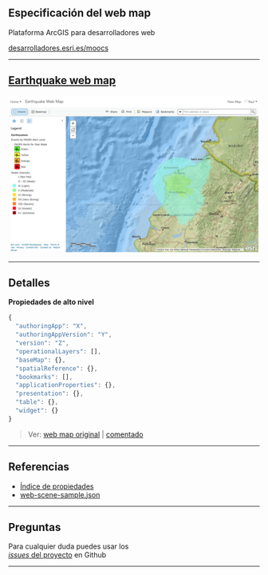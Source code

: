 <!-- .slide: class="title" -->

## Especificación del web map
Plataforma ArcGIS para desarrolladores web

[desarrolladores.esri.es/moocs](http://desarrolladores.esri.es/moocs)

---

<!-- .slide: class="section" -->

## [Earthquake web map](www.arcgis.com/home/webmap/viewer.html?webmap=7d987ba67f4640f0869acb82ba064228)

[![Earthquake](images/earthquake.png)](www.arcgis.com/home/webmap/viewer.html?webmap=7d987ba67f4640f0869acb82ba064228)

---

<!-- .slide: class="section" -->

## Detalles

**Propiedades de alto nivel**

```javascript
{
  "authoringApp": "X",
  "authoringAppVersion": "Y",
  "version": "Z",
  "operationalLayers": [],
  "baseMap": {},
  "spatialReference": {},
  "bookmarks": [],
  "applicationProperties": {},
  "presentation": {},
  "table": {},
  "widget": {}
}
```

> Ver: [web map original](https://www.arcgis.com/sharing/rest/content/items/7d987ba67f4640f0869acb82ba064228/data?f=json) | [comentado](web-map-sample.json)

---

<!-- .slide: class="section" -->

## Referencias
* [Índice de propiedades](https://developers.arcgis.com/web-map-specification/objects/)
* [web-scene-sample.json](web-scene-sample.json)

---

<!-- .slide: class="questions centered" -->

## Preguntas

Para cualquier duda puedes usar los <br>[*issues* del proyecto](https://github.com/esri-es/moocs/issues) en Github

---


<!-- .slide: class="end" -->
